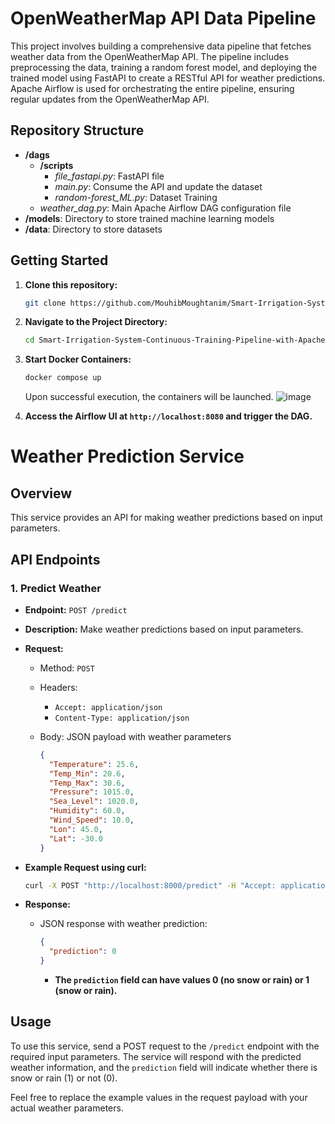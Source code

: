 
# OpenWeatherMap API Data Pipeline

This project involves building a comprehensive data pipeline that fetches weather data from the OpenWeatherMap API. The pipeline includes preprocessing the data, training a random forest model, and deploying the trained model using FastAPI to create a RESTful API for weather predictions. Apache Airflow is used for orchestrating the entire pipeline, ensuring regular updates from the OpenWeatherMap API.

## Repository Structure

- **/dags**
  - **/scripts**
    - *file_fastapi.py*: FastAPI file
    - *main.py*: Consume the API and update the dataset
    - *random-forest_ML.py*: Dataset Training
  - *weather_dag.py*: Main Apache Airflow DAG configuration file
- **/models**: Directory to store trained machine learning models
- **/data**: Directory to store datasets

## Getting Started

1. **Clone this repository:**

   ```bash
   git clone https://github.com/MouhibMoughtanim/Smart-Irrigation-System-Continuous-Training-Pipeline-with-Apache-Airflow-and-FastApi/
   ```

2. **Navigate to the Project Directory:**

   ```bash
   cd Smart-Irrigation-System-Continuous-Training-Pipeline-with-Apache-Airflow-and-FastApi
   ```

3. **Start Docker Containers:**

   ```bash
   docker compose up
   ```

   Upon successful execution, the containers will be launched.
   ![image](https://github.com/MouhibMoughtanim/Smart-Irrigation-System-Continuous-Training-Pipeline-with-Apache-Airflow-and-FastApi/assets/101598112/45272a84-70fe-46ad-b87f-eaf2959e771f)


5. **Access the Airflow UI at `http://localhost:8080` and trigger the DAG.**

# Weather Prediction Service

## Overview

This service provides an API for making weather predictions based on input parameters.

## API Endpoints

### 1. Predict Weather

- **Endpoint:** `POST /predict`
- **Description:** Make weather predictions based on input parameters.
- **Request:**
  - Method: `POST`
  - Headers:
    - `Accept: application/json`
    - `Content-Type: application/json`
  - Body: JSON payload with weather parameters

    ```json
    {
      "Temperature": 25.6,
      "Temp_Min": 20.6,
      "Temp_Max": 30.6,
      "Pressure": 1015.0,
      "Sea_Level": 1020.0,
      "Humidity": 60.0,
      "Wind_Speed": 10.0,
      "Lon": 45.0,
      "Lat": -30.0
    }
    ```

- **Example Request using curl:**

  ```bash
  curl -X POST "http://localhost:8000/predict" -H "Accept: application/json" -H "Content-Type: application/json" -d '{"Temperature": 25.6, "Temp_Min": 20.6, "Temp_Max": 30.6, "Pressure": 1015.0, "Sea_Level": 1020.0, "Humidity": 60.0, "Wind_Speed": 10.0, "Lon": 45.0, "Lat": -30.0}'
  ```

- **Response:**

  - JSON response with weather prediction:

    ```json
    {
      "prediction": 0
    }
    ```

    - **The `prediction` field can have values 0 (no snow or rain) or 1 (snow or rain).**

## Usage

To use this service, send a POST request to the `/predict` endpoint with the required input parameters. The service will respond with the predicted weather information, and the `prediction` field will indicate whether there is snow or rain (1) or not (0).

Feel free to replace the example values in the request payload with your actual weather parameters.
```
